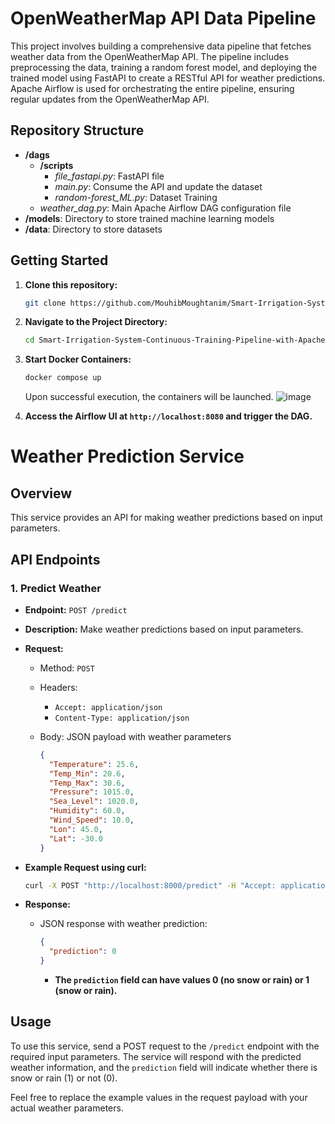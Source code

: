 
# OpenWeatherMap API Data Pipeline

This project involves building a comprehensive data pipeline that fetches weather data from the OpenWeatherMap API. The pipeline includes preprocessing the data, training a random forest model, and deploying the trained model using FastAPI to create a RESTful API for weather predictions. Apache Airflow is used for orchestrating the entire pipeline, ensuring regular updates from the OpenWeatherMap API.

## Repository Structure

- **/dags**
  - **/scripts**
    - *file_fastapi.py*: FastAPI file
    - *main.py*: Consume the API and update the dataset
    - *random-forest_ML.py*: Dataset Training
  - *weather_dag.py*: Main Apache Airflow DAG configuration file
- **/models**: Directory to store trained machine learning models
- **/data**: Directory to store datasets

## Getting Started

1. **Clone this repository:**

   ```bash
   git clone https://github.com/MouhibMoughtanim/Smart-Irrigation-System-Continuous-Training-Pipeline-with-Apache-Airflow-and-FastApi/
   ```

2. **Navigate to the Project Directory:**

   ```bash
   cd Smart-Irrigation-System-Continuous-Training-Pipeline-with-Apache-Airflow-and-FastApi
   ```

3. **Start Docker Containers:**

   ```bash
   docker compose up
   ```

   Upon successful execution, the containers will be launched.
   ![image](https://github.com/MouhibMoughtanim/Smart-Irrigation-System-Continuous-Training-Pipeline-with-Apache-Airflow-and-FastApi/assets/101598112/45272a84-70fe-46ad-b87f-eaf2959e771f)


5. **Access the Airflow UI at `http://localhost:8080` and trigger the DAG.**

# Weather Prediction Service

## Overview

This service provides an API for making weather predictions based on input parameters.

## API Endpoints

### 1. Predict Weather

- **Endpoint:** `POST /predict`
- **Description:** Make weather predictions based on input parameters.
- **Request:**
  - Method: `POST`
  - Headers:
    - `Accept: application/json`
    - `Content-Type: application/json`
  - Body: JSON payload with weather parameters

    ```json
    {
      "Temperature": 25.6,
      "Temp_Min": 20.6,
      "Temp_Max": 30.6,
      "Pressure": 1015.0,
      "Sea_Level": 1020.0,
      "Humidity": 60.0,
      "Wind_Speed": 10.0,
      "Lon": 45.0,
      "Lat": -30.0
    }
    ```

- **Example Request using curl:**

  ```bash
  curl -X POST "http://localhost:8000/predict" -H "Accept: application/json" -H "Content-Type: application/json" -d '{"Temperature": 25.6, "Temp_Min": 20.6, "Temp_Max": 30.6, "Pressure": 1015.0, "Sea_Level": 1020.0, "Humidity": 60.0, "Wind_Speed": 10.0, "Lon": 45.0, "Lat": -30.0}'
  ```

- **Response:**

  - JSON response with weather prediction:

    ```json
    {
      "prediction": 0
    }
    ```

    - **The `prediction` field can have values 0 (no snow or rain) or 1 (snow or rain).**

## Usage

To use this service, send a POST request to the `/predict` endpoint with the required input parameters. The service will respond with the predicted weather information, and the `prediction` field will indicate whether there is snow or rain (1) or not (0).

Feel free to replace the example values in the request payload with your actual weather parameters.
```
